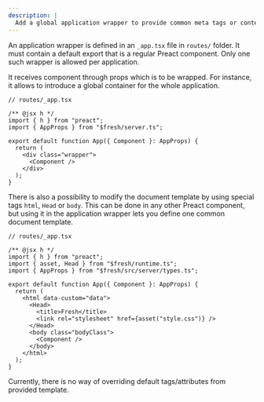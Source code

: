 ```yaml
---
description: |
  Add a global application wrapper to provide common meta tags or context for application routes.
---
```


An application wrapper is defined in an `_app.tsx` file in `routes/` folder. It
must contain a default export that is a regular Preact component. Only one such
wrapper is allowed per application.

It receives component through props which is to be wrapped. For instance, it
allows to introduce a global container for the whole application.

```tsx
// routes/_app.tsx

/** @jsx h */
import { h } from "preact";
import { AppProps } from "$fresh/server.ts";

export default function App({ Component }: AppProps) {
  return (
    <div class="wrapper">
      <Component />
    </div>
  );
}
```

There is also a possibility to modify the document template by using special
tags `html`, `Head` or `body`. This can be done in any other Preact component,
but using it in the application wrapper lets you define one common document
template.

```tsx
// routes/_app.tsx

/** @jsx h */
import { h } from "preact";
import { asset, Head } from "$fresh/runtime.ts";
import { AppProps } from "$fresh/src/server/types.ts";

export default function App({ Component }: AppProps) {
  return (
    <html data-custom="data">
      <Head>
        <title>Fresh</title>
        <link rel="stylesheet" href={asset("style.css")} />
      </Head>
      <body class="bodyClass">
        <Component />
      </body>
    </html>
  );
}
```

Currently, there is no way of overriding default tags/attributes from provided
template.
